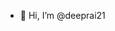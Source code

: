 - 👋 Hi, I’m @deeprai21


<!---
deeprai21/deeprai21 is a ✨ special ✨ repository because its `README.md` (this file) appears on your GitHub profile.
You can click the Preview link to take a look at your changes.
--->
